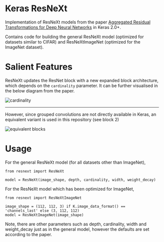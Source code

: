 # Keras ResNeXt

Implementation of ResNeXt models from the paper [Aggregated Residual Transformations for Deep Neural Networks](https://arxiv.org/pdf/1611.05431.pdf) in Keras 2.0+.

Contains code for building the general ResNeXt model (optimized for datasets similar to CIFAR) and ResNeXtImageNet (optimized for the ImageNet dataset).

# Salient Features
ResNeXt updates the ResNet block with a new expanded block architecture, which depends on the `cardinality` parameter. It can be further visualised in the below diagram from the paper.

![cardinality](https://github.com/titu1994/Keras-ResNeXt/blob/master/images/Cardinality.PNG?raw=true)

---
However, since grouped convolutions are not directly available in Keras, an equivalent variant is used in this repository (see block 2)

![equivalent blocks](https://github.com/titu1994/Keras-ResNeXt/blob/master/images/equivalent_blocks.PNG?raw=true)

# Usage

For the general ResNeXt model (for all datasets other than ImageNet),

```
from resnext import ResNeXt

model = ResNeXt(image_shape, depth, cardinality, width, weight_decay)
```

For the ResNeXt model which has been optimized for ImageNet,

```
from resnext import ResNeXtImageNet

image_shape = (112, 112, 3) if K.image_data_format() == 'channels_last' else (3, 112, 112)
model = ResNeXtImageNet(image_shape)
```

Note, there are other parameters such as depth, cardinality, width and weight_decay just as in the general model, however the defaults are set according to the paper.
